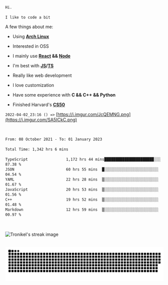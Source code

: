 ```
Hi.

I like to code a bit
```

A few things about me:

-   Using **[Arch Linux](https://archlinux.org/)**

-   Interested in OSS

-   I mainly use **[React](https://reactjs.org/) && [Node](https://nodejs.org/en/)**

-   I'm best with **[JS](https://www.javascript.com/)/[TS](https://www.typescriptlang.org/)**

-   Really like web development

-   I love customization

-   Have some experience with **C && C++ && Python**

-   Finished Harvard's **[CS50](https://cs50.harvard.edu)**

`2022-04-02_23:16 () =>` [https://i.imgur.com/JcQEMNG.png](https://i.imgur.com/SA5ICkC.png)

<br>

<!--START_SECTION:waka-->

```text
From: 08 October 2021 - To: 01 January 2023

Total Time: 1,342 hrs 6 mins

TypeScript                 1,172 hrs 44 mins██████████████████████░░░   87.38 %
JSON                       60 hrs 55 mins  █░░░░░░░░░░░░░░░░░░░░░░░░   04.54 %
YAML                       22 hrs 28 mins  ▒░░░░░░░░░░░░░░░░░░░░░░░░   01.67 %
JavaScript                 20 hrs 53 mins  ▒░░░░░░░░░░░░░░░░░░░░░░░░   01.56 %
C++                        19 hrs 52 mins  ▒░░░░░░░░░░░░░░░░░░░░░░░░   01.48 %
Markdown                   12 hrs 59 mins  ▒░░░░░░░░░░░░░░░░░░░░░░░░   00.97 %
```

<!--END_SECTION:waka-->

<br>

<p><img align="center" src="https://github-readme-streak-stats.herokuapp.com/?user=Tronikelis&theme=dark" alt="Tronikel's streak image" /></p>

<br>

<img title="" src="https://raw.githubusercontent.com/Tronikelis/Tronikelis/output/github-contribution-grid-snake.svg" alt="very cool snake thingey" data-align="left">
